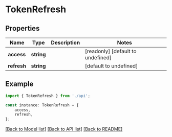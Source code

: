 # TokenRefresh


## Properties

Name | Type | Description | Notes
------------ | ------------- | ------------- | -------------
**access** | **string** |  | [readonly] [default to undefined]
**refresh** | **string** |  | [default to undefined]

## Example

```typescript
import { TokenRefresh } from './api';

const instance: TokenRefresh = {
    access,
    refresh,
};
```

[[Back to Model list]](../README.md#documentation-for-models) [[Back to API list]](../README.md#documentation-for-api-endpoints) [[Back to README]](../README.md)
